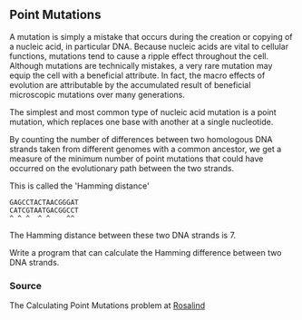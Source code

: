 ## Point Mutations

A mutation is simply a mistake that occurs during the creation or copying of a nucleic acid, in particular DNA. Because nucleic acids are vital to cellular functions, mutations tend to cause a ripple effect throughout the cell. Although mutations are technically mistakes, a very rare mutation may equip the cell with a beneficial attribute. In fact, the macro effects of evolution are attributable by the accumulated result of beneficial microscopic mutations over many generations.

The simplest and most common type of nucleic acid mutation is a point mutation, which replaces one base with another at a single nucleotide.

By counting the number of differences between two homologous DNA strands taken from different genomes with a common ancestor, we get a measure of the minimum number of point mutations that could have occurred on the evolutionary path between the two strands.

This is called the 'Hamming distance'

```
GAGCCTACTAACGGGAT
CATCGTAATGACGGCCT
^ ^ ^  ^ ^    ^^
```

The Hamming distance between these two DNA strands is 7.

Write a program that can calculate the Hamming difference between two DNA strands.

### Source

The Calculating Point Mutations problem at [Rosalind](http://rosalind.info/problems/hamm/)